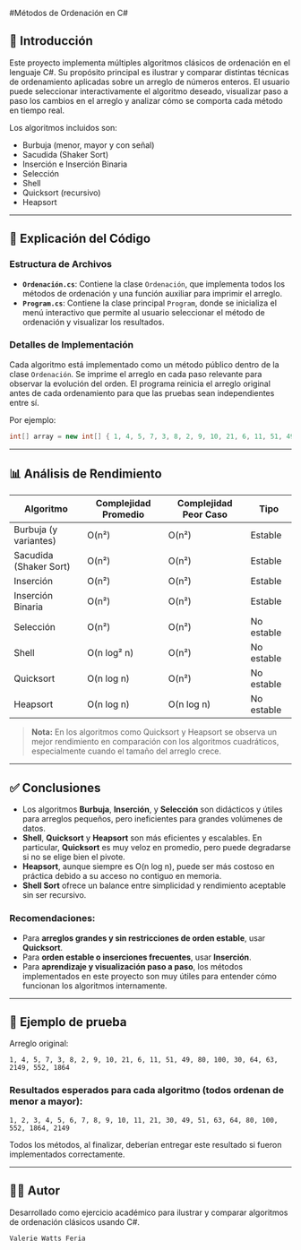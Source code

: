 #Métodos de Ordenación en C#

## 📌 Introducción

Este proyecto implementa múltiples algoritmos clásicos de ordenación en el lenguaje C#. Su propósito principal es ilustrar y comparar distintas técnicas de ordenamiento aplicadas sobre un arreglo de números enteros. El usuario puede seleccionar interactivamente el algoritmo deseado, visualizar paso a paso los cambios en el arreglo y analizar cómo se comporta cada método en tiempo real.

Los algoritmos incluidos son:

- Burbuja (menor, mayor y con señal)
- Sacudida (Shaker Sort)
- Inserción e Inserción Binaria
- Selección
- Shell
- Quicksort (recursivo)
- Heapsort

---

## 🧠 Explicación del Código

### Estructura de Archivos

- **`Ordenación.cs`**: Contiene la clase `Ordenación`, que implementa todos los métodos de ordenación y una función auxiliar para imprimir el arreglo.
- **`Program.cs`**: Contiene la clase principal `Program`, donde se inicializa el menú interactivo que permite al usuario seleccionar el método de ordenación y visualizar los resultados.

### Detalles de Implementación

Cada algoritmo está implementado como un método público dentro de la clase `Ordenación`. Se imprime el arreglo en cada paso relevante para observar la evolución del orden. El programa reinicia el arreglo original antes de cada ordenamiento para que las pruebas sean independientes entre sí.

Por ejemplo:
```csharp
int[] array = new int[] { 1, 4, 5, 7, 3, 8, 2, 9, 10, 21, 6, 11, 51, 49, 80, 100, 30, 64, 63, 2149, 552, 1864 };
````

---

## 📊 Análisis de Rendimiento

| Algoritmo              | Complejidad Promedio | Complejidad Peor Caso | Tipo       |
| ---------------------- | -------------------- | --------------------- | ---------- |
| Burbuja (y variantes)  | O(n²)                | O(n²)                 | Estable    |
| Sacudida (Shaker Sort) | O(n²)                | O(n²)                 | Estable    |
| Inserción              | O(n²)                | O(n²)                 | Estable    |
| Inserción Binaria      | O(n²)                | O(n²)                 | Estable    |
| Selección              | O(n²)                | O(n²)                 | No estable |
| Shell                  | O(n log² n)          | O(n²)                 | No estable |
| Quicksort              | O(n log n)           | O(n²)                 | No estable |
| Heapsort               | O(n log n)           | O(n log n)            | No estable |

> **Nota:** En los algoritmos como Quicksort y Heapsort se observa un mejor rendimiento en comparación con los algoritmos cuadráticos, especialmente cuando el tamaño del arreglo crece.

---

## ✅ Conclusiones

* Los algoritmos **Burbuja**, **Inserción**, y **Selección** son didácticos y útiles para arreglos pequeños, pero ineficientes para grandes volúmenes de datos.
* **Shell**, **Quicksort** y **Heapsort** son más eficientes y escalables. En particular, **Quicksort** es muy veloz en promedio, pero puede degradarse si no se elige bien el pivote.
* **Heapsort**, aunque siempre es O(n log n), puede ser más costoso en práctica debido a su acceso no contiguo en memoria.
* **Shell Sort** ofrece un balance entre simplicidad y rendimiento aceptable sin ser recursivo.

### Recomendaciones:

* Para **arreglos grandes y sin restricciones de orden estable**, usar **Quicksort**.
* Para **orden estable o inserciones frecuentes**, usar **Inserción**.
* Para **aprendizaje y visualización paso a paso**, los métodos implementados en este proyecto son muy útiles para entender cómo funcionan los algoritmos internamente.

---

## 🧪 Ejemplo de prueba

Arreglo original:

```
1, 4, 5, 7, 3, 8, 2, 9, 10, 21, 6, 11, 51, 49, 80, 100, 30, 64, 63, 2149, 552, 1864
```

### Resultados esperados para cada algoritmo (todos ordenan de menor a mayor):

```
1, 2, 3, 4, 5, 6, 7, 8, 9, 10, 11, 21, 30, 49, 51, 63, 64, 80, 100, 552, 1864, 2149
```

Todos los métodos, al finalizar, deberían entregar este resultado si fueron implementados correctamente.

---

## 🧑‍💻 Autor

Desarrollado como ejercicio académico para ilustrar y comparar algoritmos de ordenación clásicos usando C#.

```
Valerie Watts Feria
```
